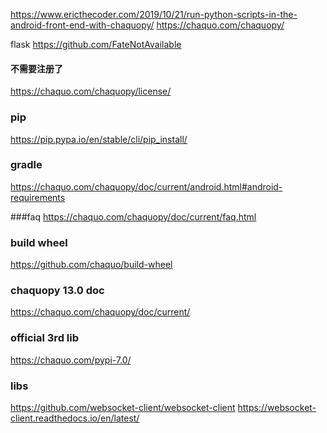 https://www.ericthecoder.com/2019/10/21/run-python-scripts-in-the-android-front-end-with-chaquopy/
https://chaquo.com/chaquopy/

flask
https://github.com/FateNotAvailable

#### 不需要注册了
https://chaquo.com/chaquopy/license/

### pip
https://pip.pypa.io/en/stable/cli/pip_install/

### gradle
https://chaquo.com/chaquopy/doc/current/android.html#android-requirements

###faq
https://chaquo.com/chaquopy/doc/current/faq.html

### build wheel
https://github.com/chaquo/build-wheel

### chaquopy 13.0 doc
https://chaquo.com/chaquopy/doc/current/

### official 3rd lib
https://chaquo.com/pypi-7.0/

### libs
https://github.com/websocket-client/websocket-client
https://websocket-client.readthedocs.io/en/latest/
